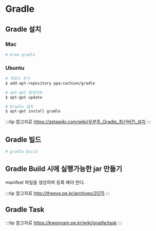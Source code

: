 # Gradle

## Gradle 설치

### Mac

```bash
# brew gradle
```

### Ubuntu

```bash
# 저장소 추가
$ add-apt-repository ppa:cwchien/gradle

# apt-get 업데이트
$ apt-get update

# Gradle 설치
$ apt-get install gradle
```

:::tip 참고자료
<https://zetawiki.com/wiki/우분투_Gradle_최신버전_설치>
:::

## Gradle 빌드

```bash
# gradle build
```

## Gradle Build 시에 실행가능한 jar 만들기

manifest 파일을 생성하여 등록 해야 한다.

:::tip 참고자료
<http://theeye.pe.kr/archives/2075>
:::

## Gradle Task

:::tip 참고자료
<https://kwonnam.pe.kr/wiki/gradle/task>
:::
